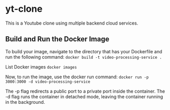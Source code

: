 # yt-clone
This is a Youtube clone using multiple backend cloud services.

## Build and Run the Docker Image
To build your image, navigate to the directory that has your Dockerfile and run the following command:
`docker build -t video-processing-service .`

List Docker images
`docker images`

Now, to run the image, use the docker run command:
`docker run -p 3000:3000 -d video-processing-service`

The -p flag redirects a public port to a private port inside the container.
The -d flag runs the container in detached mode, leaving the container running in the background.